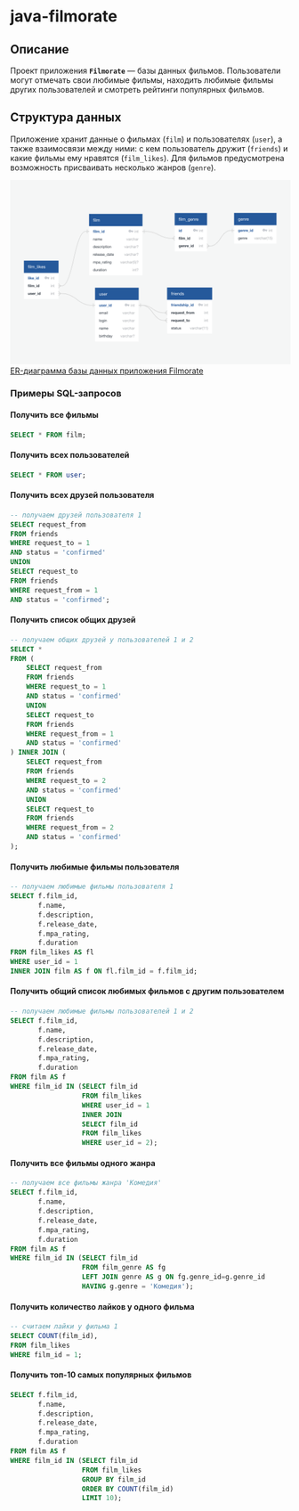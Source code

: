 # java-filmorate


## Описание
Проект приложения **`Filmorate`** — базы данных фильмов. Пользователи могут отмечать свои любимые фильмы, находить любимые фильмы других пользователей и смотреть рейтинги популярных фильмов.

## Структура данных
Приложение хранит данные о фильмах (`film`) и пользователях (`user`), а также взаимосвязи между ними: с кем пользователь дружит (`friends`) и какие фильмы ему нравятся (`film_likes`). Для фильмов предусмотрена возможность присваивать несколько жанров (`genre`).

![ER Diagram](/java-filmorate-erd.png)
[ER-диаграмма базы данных приложения Filmorate](https://app.quickdatabasediagrams.com/#/d/KepfNg) 

### Примеры SQL-запросов

#### Получить все фильмы
```sql
SELECT * FROM film;
```

#### Получить всех пользователей
```sql
SELECT * FROM user;
```

#### Получить всех друзей пользователя

```sql
-- получаем друзей пользователя 1
SELECT request_from
FROM friends
WHERE request_to = 1
AND status = 'confirmed'
UNION
SELECT request_to
FROM friends
WHERE request_from = 1
AND status = 'confirmed';
```

#### Получить список общих друзей
```sql
-- получаем общих друзей у пользователей 1 и 2
SELECT *
FROM (
    SELECT request_from 
    FROM friends
    WHERE request_to = 1
    AND status = 'confirmed'
    UNION
    SELECT request_to
    FROM friends
    WHERE request_from = 1
    AND status = 'confirmed'
) INNER JOIN (
    SELECT request_from
    FROM friends
    WHERE request_to = 2
    AND status = 'confirmed'
    UNION
    SELECT request_to
    FROM friends
    WHERE request_from = 2
    AND status = 'confirmed'
);
```

#### Получить любимые фильмы пользователя
```sql
-- получаем любимые фильмы пользователя 1
SELECT f.film_id,
       f.name,
       f.description,
       f.release_date,
       f.mpa_rating,
       f.duration
FROM film_likes AS fl
WHERE user_id = 1
INNER JOIN film AS f ON fl.film_id = f.film_id;
```

#### Получить общий список любимых фильмов с другим пользователем
```sql
-- получаем любимые фильмы пользователей 1 и 2
SELECT f.film_id, 
       f.name,
       f.description,
       f.release_date,
       f.mpa_rating,
       f.duration
FROM film AS f
WHERE film_id IN (SELECT film_id
                  FROM film_likes
                  WHERE user_id = 1
                  INNER JOIN
                  SELECT film_id
                  FROM film_likes
                  WHERE user_id = 2);
```

#### Получить все фильмы одного жанра
```sql
-- получаем все фильмы жанра 'Комедия'
SELECT f.film_id, 
       f.name,
       f.description,
       f.release_date,
       f.mpa_rating,
       f.duration
FROM film AS f
WHERE film_id IN (SELECT film_id
                  FROM film_genre AS fg
                  LEFT JOIN genre AS g ON fg.genre_id=g.genre_id
                  HAVING g.genre = 'Комедия');
```

#### Получить количество лайков у одного фильма 
```sql
-- считаем лайки у фильма 1
SELECT COUNT(film_id),
FROM film_likes
WHERE film_id = 1;
```

#### Получить топ-10 самых популярных фильмов
```sql
SELECT f.film_id, 
       f.name,
       f.description,
       f.release_date,
       f.mpa_rating,
       f.duration
FROM film AS f
WHERE film_id IN (SELECT film_id
                  FROM film_likes
                  GROUP BY film_id
                  ORDER BY COUNT(film_id)
                  LIMIT 10);
```
